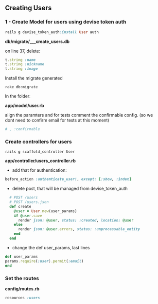 ## Creating Users

### 1 - Create Model for users using devise token auth

```ruby
rails g devise_token_auth:install User auth
```

**db/migrate/___create_users.db**

on line 37, delete:

```ruby
t.string :name
t.string :nickname
t.string :image
```

Install the migrate generated

    rake db:migrate

In the folder:

**app/model/user.rb** 

align the paramters and for tests comment the confirmable config.
(so we dont need to confirm email for tests at this moment)

```ruby
# , :confirmable
```

### Create controllers for users

    rails g scaffold_controller User

**app/controller/users_controller.rb**

- add that for authentication:

```ruby
before_action :authenticate_user!, except: [:show, :index]
```

- delete post, that will be managed from devise_token_auth

```ruby
  # POST /users
  # POST /users.json
  def create
    @user = User.new(user_params)
    if @user.save
      render json: @user, status: :created, location: @user
    else
      render json: @user.errors, status: :unprocessable_entity
    end
  end
```

- change the def user_params, last lines

```ruby
def user_params
params.require(:user).permit(:email)
end
```

### Set the routes

**config/routes.rb**

```ruby
resources :users
```